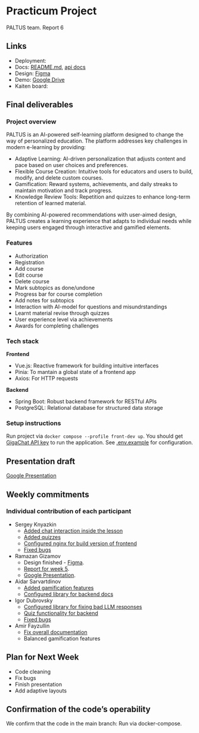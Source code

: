 # Practicum Project  
PALTUS team. Report 6

## Links

- Deployment:
- Docs: [README.md](https://github.com/IU-Capstone-Project-2025/PALTUS/blob/main/README.md), [api docs]()
- Design: [Figma](https://www.figma.com/proto/rvNoC6oOC2Xe5y7yWIhLuN/Demo-visuals?node-id=0-1&t=DavTpLzLzLBFOWSe-1)
- Demo: [Google Drive](https://drive.google.com/file/d/1V9wfvfOaQE4dwFPFoQbJqLrLlIAixLil/view?usp=sharing)
- Kaiten board: 
  

## Final deliverables

### Project overview
PALTUS is an AI-powered self-learning platform designed to change the way of personalized education. The platform addresses key challenges in modern e-learning by providing:

- Adaptive Learning: AI-driven personalization that adjusts content and pace based on user choices and preferences.
- Flexible Course Creation: Intuitive tools for educators and users to build, modify, and delete custom courses.
- Gamification: Reward systems, achievements, and daily streaks to maintain motivation and track progress.
- Knowledge Review Tools: Repetition and quizzes to enhance long-term retention of learned material.

By combining AI-powered recommendations with user-aimed design, PALTUS creates a learning experience that adapts to individual needs while keeping users engaged through interactive and gamified elements.
### Features
- Authorization
- Registration
- Add course
- Edit course
- Delete course
- Mark subtopics as done/undone
- Progress bar for course completion
- Add notes for subtopics
- Interaction with AI-model for questions and misundrstandings
- Learnt material revise through quizzes
- User experience level via achievements
- Awards for completing challenges
### Tech stack
**Frontend**

- Vue.js: Reactive framework for building intuitive interfaces
- Pinia: To mantain a global state of a frontend app
- Axios: For HTTP requests

**Backend**

- Spring Boot: Robust backend framework for RESTful APIs
- PostgreSQL: Relational database for structured data storage
### Setup instructions
Run project via `docker compose --profile front-dev up`. You should get [GigaChat API key](https://developers.sber.ru/portal/gigachat-and-api) to run the application. See [.env.example](https://github.com/IU-Capstone-Project-2025/PALTUS/tree/main/.env.example) for configuration.

## Presentation draft

[Google Presentation](https://docs.google.com/presentation/d/1lrC7sYqLeRxuk9y8BXHxn9HLMQ02L2u9C7xS4bjsmcU/edit?usp=sharing)

## Weekly commitments

### Individual contribution of each participant

- Sergey Knyazkin
  - [Added chat interaction inside the lesson](https://github.com/IU-Capstone-Project-2025/PALTUS/commit/9cd3840af830e49dcf6965eb5afd0723a54de098)
  - [Added quizzes](https://github.com/IU-Capstone-Project-2025/PALTUS/commit/aaaecb7161e1f6a3a343d6b1261cbb3ea094bf26)
  - [Configured nginx for build version of frontend](https://github.com/IU-Capstone-Project-2025/PALTUS/commit/bef3dfa67b6538eb760132294d46d8bcc8ff7828)
  - [Fixed bugs](https://github.com/IU-Capstone-Project-2025/PALTUS/commit/9ad8177251a6b4068a9156674820555c231117f8)
- Ramazan Gizamov
  - Design finished - [Figma](https://www.figma.com/proto/rvNoC6oOC2Xe5y7yWIhLuN/Demo-visuals?node-id=0-1&t=DavTpLzLzLBFOWSe-1).
  - [Report for week 5](https://github.com/poeticlama/PALTUS/new/master/content/docs/2025/PALTUS/week5.md).
  - [Google Presentation](https://docs.google.com/presentation/d/1lrC7sYqLeRxuk9y8BXHxn9HLMQ02L2u9C7xS4bjsmcU/edit?usp=sharing).
- Aidar Sarvartdinov
  - [Added gamification features](https://github.com/IU-Capstone-Project-2025/PALTUS/commit/4bc7b5cf26ab5319737d7662a2aaf55ad0d94446)
  - [Configured library for backend docs](https://github.com/IU-Capstone-Project-2025/PALTUS/commit/6a2a092124026798261dd7e88b64b499084dc942)
- Igor Dubrovsky
  - [Configured library for fixing bad LLM responses](https://github.com/IU-Capstone-Project-2025/PALTUS/commit/182c683ce51d310aecd854166bd3f083d897c8f7)
  - [Quiz functionality for backend](https://github.com/IU-Capstone-Project-2025/PALTUS/commit/add999bb7f44ecc903529df3162b2a9a01e4c8a9)
  - [Fixed bugs](https://github.com/IU-Capstone-Project-2025/PALTUS/commit/d4decc594ae5f05af518ec783bce3eb6ac10c39c)
- Amir Fayzullin
  - [Fix overall documentation](https://github.com/IU-Capstone-Project-2025/PALTUS/commit/976fcc9a0e8432b4d231d39181180677924666b0)
  - Balanced gamification features

## Plan for Next Week

- Code cleaning
- Fix bugs
- Finish presentation
- Add adaptive layouts

## Confirmation of the code’s operability

We confirm that the code in the main branch:
Run via docker-compose.
